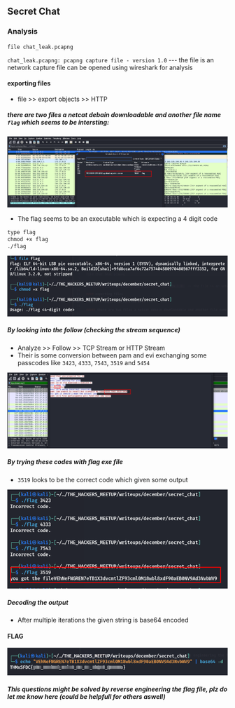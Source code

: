 ## Secret Chat

### Analysis

```
file chat_leak.pcapng 
```

`chat_leak.pcapng: pcapng capture file - version 1.0` --- the file is an network capture file can be opened using wireshark for analysis

#### exporting files

* file >> export objects >> HTTP

##### there are two files a netcat debain downloadable and another file name `flag` which seems to be intersting:

![flag_export](https://github.com/shybu9/THE_HACKERS_MEETUP/blob/main/writeups/december/secret_chat/chat_leak_export_Flag_v0.png)<br>

* The flag seems to be an executable which is expecting a 4 digit code

```
type flag
chmod +x flag
./flag
```

![flag_export](https://github.com/shybu9/THE_HACKERS_MEETUP/blob/main/writeups/december/secret_chat/flag_type_exe.png)<br>

##### By looking into the follow (checking the stream sequence)

* Analyze >> Follow >> TCP Stream or HTTP Stream
* Their is some conversion between 	pam and evi exchanging some passcodes like `3423`, `4333`, `7543`, `3519` and `5454`

![chat_leak_chat.png](https://github.com/shybu9/THE_HACKERS_MEETUP/blob/main/writeups/december/secret_chat/chat_leak_chat.png)<br>

##### By trying these codes with flag exe file

* `3519` looks to be the correct code which given some output

![chat_leak_chat.png](https://github.com/shybu9/THE_HACKERS_MEETUP/blob/main/writeups/december/secret_chat/chat_leak_correct_code.png)<br>

##### Decoding the output

* After multiple iterations the given string is base64 encoded

#### FLAG

![flag.png](https://github.com/shybu9/THE_HACKERS_MEETUP/blob/main/writeups/december/secret_chat/chat_leak_flag.png)<br>


##### This questions might be solved by reverse engineering the flag file, plz do let me know here (could be helpfull for others aswell)
